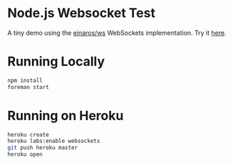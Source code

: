 # Node.js Websocket Test

A tiny demo using the [einaros/ws](http://einaros.github.io/ws/) WebSockets implementation. Try it [here](https://node-ws-test.herokuapp.com/).

# Running Locally

``` bash
npm install
foreman start
```

# Running on Heroku

``` bash
heroku create
heroku labs:enable websockets
git push heroku master
heroku open
```
